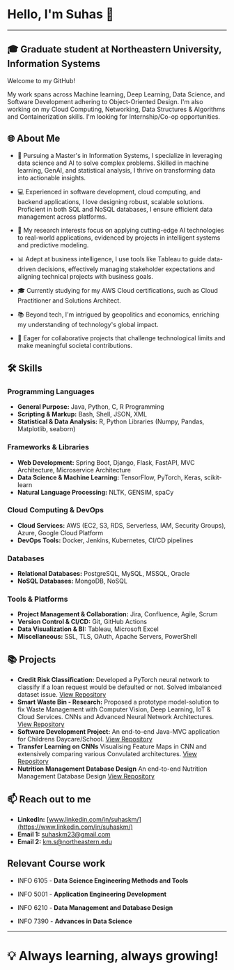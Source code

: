 # Hello, I'm Suhas 👋
---------------
## 🎓 Graduate student at Northeastern University, Information Systems

Welcome to my GitHub!

My work spans across Machine learning, Deep Learning, Data Science, and Software Development adhering to Object-Oriented Design. I'm also working on my Cloud Computing, Networking, Data Structures & Algorithms and Containerization skills. I'm looking for Internship/Co-op opportunities.

## 🌐 About Me

- 🧠 Pursuing a Master's in Information Systems, I specialize in leveraging data science and AI to solve complex problems. Skilled in machine learning, GenAI, and statistical analysis, I thrive on transforming data into actionable insights.
- 💻 Experienced in software development, cloud computing, and backend applications, I love designing robust, scalable solutions. Proficient in both SQL and NoSQL databases, I ensure efficient data management across platforms.
- 🌟 My research interests focus on applying cutting-edge AI technologies to real-world applications, evidenced by projects in intelligent systems and predictive modeling.
- 📊 Adept at business intelligence, I use tools like Tableau to guide data-driven decisions, effectively managing stakeholder expectations and aligning technical projects with business goals.
- 🎓 Currently studying for my AWS Cloud certifications, such as Cloud Practitioner and Solutions Architect.
- 📚 Beyond tech, I'm intrigued by geopolitics and economics, enriching my understanding of technology's global impact.

- 🤝 Eager for collaborative projects that challenge technological limits and make meaningful societal contributions.

## 🛠️ Skills

### Programming Languages
- **General Purpose:** Java, Python, C, R Programming
- **Scripting & Markup:** Bash, Shell, JSON, XML
- **Statistical & Data Analysis:** R, Python Libraries (Numpy, Pandas, Matplotlib, seaborn)

### Frameworks & Libraries
- **Web Development:** Spring Boot, Django, Flask, FastAPI, MVC Architecture, Microservice Architecture 
- **Data Science & Machine Learning:** TensorFlow, PyTorch, Keras, scikit-learn
- **Natural Language Processing:** NLTK, GENSIM, spaCy

### Cloud Computing & DevOps
- **Cloud Services:** AWS (EC2, S3, RDS, Serverless, IAM, Security Groups), Azure, Google Cloud Platform
- **DevOps Tools:** Docker, Jenkins, Kubernetes, CI/CD pipelines

### Databases
- **Relational Databases:** PostgreSQL, MySQL, MSSQL, Oracle
- **NoSQL Databases:** MongoDB, NoSQL

### Tools & Platforms
- **Project Management & Collaboration:** Jira, Confluence, Agile, Scrum
- **Version Control & CI/CD:** Git, GitHub Actions
- **Data Visualization & BI:** Tableau, Microsoft Excel
- **Miscellaneous:** SSL, TLS, OAuth, Apache Servers, PowerShell

## 📚 Projects

- **Credit Risk Classification:** Developed a PyTorch neural network to classify if a loan request would be defaulted or not. Solved imbalanced dataset issue. [View Repository](https://github.com/suhaskm-neu/Credit-Risk-Classification-Model)
- **Smart Waste Bin - Research:** Proposed a prototype model-solution to fix Waste Management with Computer Vision, Deep Learning, IoT & Cloud Services. CNNs and Advanced Neural Network Architectures. [View Repository](https://github.com/suhaskm-neu/Waste-Management-in-Urban-Localities)
- **Software Development Project:** An end-to-end Java-MVC application for Childrens Daycare/School. [View Repository](https://github.com/suhaskm-neu/Children-Daycare)
- **Transfer Learning on CNNs** Visualising Feature Maps in CNN and extensively comparing various Convulated architectures. [View Repository](https://github.com/suhaskm-neu/Transfer-Learning-CNN)
- **Nutrition Management Database Design** An end-to-end Nutrition Management Database Design [View Repository](https://github.com/suhaskm-neu/Nutrition-Management)
## 📫 Reach out to me

- **LinkedIn:** [www.linkedin.com/in/suhaskm/](https://www.linkedin.com/in/suhaskm/)
- **Email 1:** suhaskm23@gmail.com
- **Email 2:** km.s@northeastern.edu

## Relevant Course work

- INFO 6105 - **Data Science Engineering Methods and Tools**

- INFO 5001 - **Application Engineering Development**

- INFO 6210 - **Data Management and Database Design**

- INFO 7390 - **Advances in Data Science**

---------------

# 💡 Always learning, always growing!
